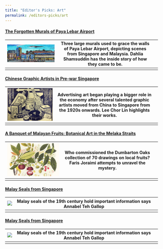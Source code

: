 ```yaml
---
title: "Editor's Picks: Art"
permalink: /editors-picks/art
---
```

#### [The Forgotten Murals of Paya Lebar Airport](https://biblioasia.nlb.gov.sg/vol-17/issue-2/jul-sep-2021/murals)

|  [![Alt text for image on Isomer site](/images/vol-17-issue-2/murals/Mural_Main2.jpg)](https://biblioasia.nlb.gov.sg/vol-17/issue-2/jul-sep-2021/murals) | Three large murals used to grace the walls of Paya Lebar Airport, depicting scenes from Singapore and Malaysia. Dahlia Shamsuddin has the inside story of how they came to be. |  |
| -------- | -------- | -------- |
|          |          |         |

#### [Chinese Graphic Artists in Pre-war Singapore](https://biblioasia.nlb.gov.sg/vol-17/issue-2/jul-sep-2021/chinese-artists)

|  [![Alt text for image on Isomer site](/images/vol-17-issue-2/chinesegraphic/ChineseGraphic_Main.jpg)](https://biblioasia.nlb.gov.sg/vol-17/issue-2/jul-sep-2021/chinese-artists) |  Advertising art began playing a bigger role in the economy after several talented graphic artists moved from China to Singapore from the 1920s onwards. Lee Chor Lin highlights their works. |  |
| -------- | -------- | -------- |
|        |        |        |


#### [A Banquet of Malayan Fruits: Botanical Art in the Melaka Straits](https://biblioasia.nlb.gov.sg/vol-17/issue-1/apr-jun-2021/malayan-fruits)

|  [![Alt text for image on Isomer site](/images/Vol-17-issue-1/malayan-fruits/mangosteens.jpg)](https://biblioasia.nlb.gov.sg/vol-17/issue-1/apr-jun-2021/malayan-fruits)  | Who commissioned the Dumbarton Oaks collection of 70 drawings on local fruits? Faris Joraimi attempts to unravel the mystery. |  |
| -------- | -------- | -------- |
|        |       |         |



#### [Malay Seals from Singapore](https://biblioasia.nlb.gov.sg/vol-16/issue-1/apr-jun-2020/malay-seals)

|  <img src="/images/Vol-16-issue-1/malay-seals/malay-seals-title.jpg"> | Malay seals of the 19th century hold important information says Annabel Teh Gallop |  |
| -------- | -------- | -------- |
|      |        |     |


#### [Malay Seals from Singapore](https://biblioasia.nlb.gov.sg/vol-16/issue-1/apr-jun-2020/malay-seals)

|  <img src="/images/Vol-16-issue-1/malay-seals/sultan-ali.png"> | Malay seals of the 19th century hold important information says Annabel Teh Gallop |  |
| -------- | -------- | -------- |
|      |        |     |
